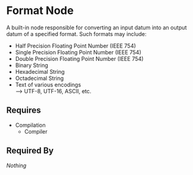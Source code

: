 # Format Node

A built-in node responsible for converting an input datum into an output datum of a specified format. Such formats may include:

- Half Precision Floating Point Number (IEEE 754)
- Single Precision Floating Point Number (IEEE 754)
- Double Precision Floating Point Number (IEEE 754)
- Binary String
- Hexadecimal String
- Octadecimal String
- Text of various encodings<br>
    --> UTF-8, UTF-16, ASCII, etc.

## Requires

- Compilation
    - Compiler

## Required By

*Nothing*
